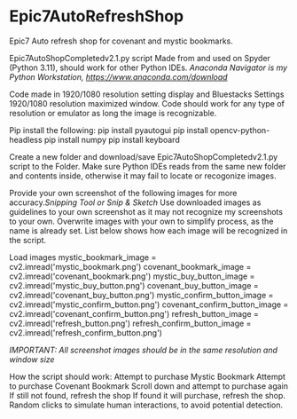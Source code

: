 # Epic7AutoRefreshShop
Epic7 Auto refresh shop for covenant and mystic bookmarks.

Epic7AutoShopCompletedv2.1.py script
Made from and used on Spyder (Python 3.11), should work for other Python IDEs.
*Anaconda Navigator is my Python Workstation, https://www.anaconda.com/download*

Code made in 1920/1080 resolution setting display and Bluestacks Settings 1920/1080 resolution maximized window.
Code should work for any type of resolution or emulator as long the image is recognizable.

Pip install the following:
 pip install pyautogui 
 pip install opencv-python-headless 
 pip install numpy 
 pip install keyboard

Create a new folder and download/save Epic7AutoShopCompletedv2.1.py script to the Folder.
Make sure Python IDEs reads from the same new folder and contents inside, otherwise it may fail to locate or recogonize images.

Provide your own screenshot of the following images for more accuracy.*Snipping Tool or Snip & Sketch*
Use downloaded images as guidelines to your own screenshot as it may not recognize my screenshots to your own.
Overwrite images with your own to simplify process, as the name is already set.
List below shows how each image will be recognized in the script.

Load images
mystic_bookmark_image = cv2.imread('mystic_bookmark.png')
covenant_bookmark_image = cv2.imread('covenant_bookmark.png')
mystic_buy_button_image = cv2.imread('mystic_buy_button.png')
covenant_buy_button_image = cv2.imread('covenant_buy_button.png')
mystic_confirm_button_image = cv2.imread('mystic_confirm_button.png')
covenant_confirm_button_image = cv2.imread('covenant_confirm_button.png')
refresh_button_image = cv2.imread('refresh_button.png')
refresh_confirm_button_image = cv2.imread('refresh_confirm_button.png')

*IMPORTANT: All screenshot images should be in the same resolution and window size*

How the script should work:
Attempt to purchase Mystic Bookmark
Attempt to purchase Covenant Bookmark
Scroll down and attempt to purchase again
If still not found, refresh the shop
If found it will purchase, refresh the shop.
Random clicks to simulate human interactions, to avoid potential detection.

